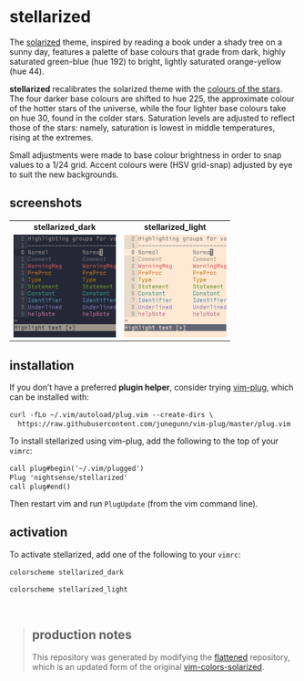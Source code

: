 # stellarized

The [solarized](http://ethanschoonover.com/solarized) theme, inspired by reading a book under a shady tree on a sunny day, features a palette of base colours that grade from dark, highly saturated green-blue (hue 192) to bright, lightly saturated orange-yellow (hue 44).

**stellarized** recalibrates the solarized theme with the [colours of the stars](http://www.vendian.org/mncharity/dir3/starcolor/details.html). The four darker base colours are shifted to hue 225, the approximate colour of the hotter stars of the universe, while the four lighter base colours take on hue 30, found in the colder stars. Saturation levels are adjusted to reflect those of the stars: namely, saturation is lowest in middle temperatures, rising at the extremes.

Small adjustments were made to base colour brightness in order to snap values to a 1/24 grid. Accent colours were (HSV grid-snap) adjusted by eye to suit the new backgrounds.

## screenshots

<table style="text-align:center;font-weight:bold">
<tbody>
<tr>
<td>stellarized_dark</td>
<td>stellarized_light</td>
</tr>
<tr>
<td>
<img src="screenshots/stellarized_dark.png" alt="screenshot of stellarized dark, a theme that paints vim with the colours of the stars" width="180">
</td>
<td>
<img src="screenshots/stellarized_light.png" alt="screenshot of stellarized light, a theme that paints vim with the colours of the stars" width="180">
</td>
</tr>
</tbody>
</table>

## installation

If you don’t have a preferred **plugin helper**, consider trying [vim-plug](https://github.com/junegunn/vim-plug), which can be installed with:

```
curl -fLo ~/.vim/autoload/plug.vim --create-dirs \
  https://raw.githubusercontent.com/junegunn/vim-plug/master/plug.vim
```

To install stellarized using vim-plug, add the following to the top of your `vimrc`:

```
call plug#begin('~/.vim/plugged')
Plug 'nightsense/stellarized'
call plug#end()
```

Then restart vim and run `PlugUpdate` (from the vim command line).

## activation

To activate stellarized, add one of the following to your `vimrc`:

```
colorscheme stellarized_dark
```

```
colorscheme stellarized_light
```

<br>

> ## production notes
>
> This repository was generated by modifying the [flattened](https://github.com/romainl/flattened) repository, which is an updated form of the original [vim-colors-solarized](https://github.com/altercation/vim-colors-solarized).

